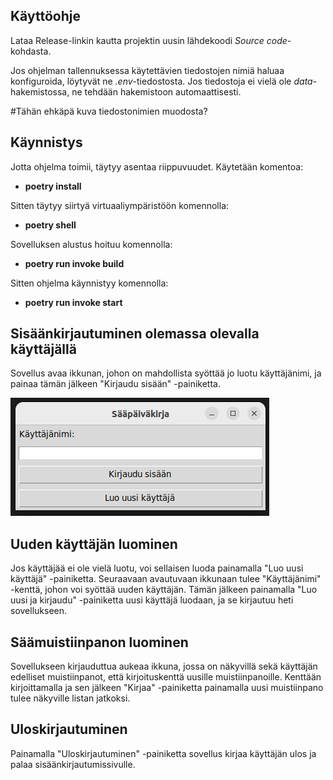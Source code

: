 ## Käyttöohje ##

Lataa Release-linkin kautta projektin uusin lähdekoodi *Source code*-kohdasta.

Jos ohjelman tallennuksessa käytettävien tiedostojen nimiä haluaa konfiguroida, löytyvät ne *.env*-tiedostosta. Jos tiedostoja ei vielä ole *data*-hakemistossa, ne tehdään hakemistoon automaattisesti.

#Tähän ehkäpä kuva tiedostonimien muodosta?

## Käynnistys ##

Jotta ohjelma toimii, täytyy asentaa riippuvuudet. Käytetään komentoa:

- **poetry install**

Sitten täytyy siirtyä virtuaaliympäristöön komennolla:

- **poetry shell**

Sovelluksen alustus hoituu komennolla:

- **poetry run invoke build**

Sitten ohjelma käynnistyy komennolla:

- **poetry run invoke start**

## Sisäänkirjautuminen olemassa olevalla käyttäjällä ##

Sovellus avaa ikkunan, johon on mahdollista syöttää jo luotu käyttäjänimi, ja painaa tämän jälkeen "Kirjaudu sisään" -painiketta.

![](./kuvat/kirjautumisikkuna.png)


## Uuden käyttäjän luominen ##

Jos käyttäjää ei ole vielä luotu, voi sellaisen luoda painamalla "Luo uusi käyttäjä" -painiketta. Seuraavaan avautuvaan ikkunaan tulee "Käyttäjänimi" -kenttä, johon voi syöttää uuden käyttäjän. Tämän jälkeen painamalla "Luo uusi ja kirjaudu" -painiketta uusi käyttäjä luodaan, ja se kirjautuu heti sovellukseen.

## Säämuistiinpanon luominen ##

Sovellukseen kirjauduttua aukeaa ikkuna, jossa on näkyvillä sekä käyttäjän edelliset muistiinpanot, että kirjoituskenttä uusille muistiinpanoille. Kenttään kirjoittamalla ja sen jälkeen "Kirjaa" -painiketta painamalla uusi muistiinpano tulee näkyville listan jatkoksi.

## Uloskirjautuminen ##

Painamalla "Uloskirjautuminen" -painiketta sovellus kirjaa käyttäjän ulos ja palaa sisäänkirjautumissivulle.
